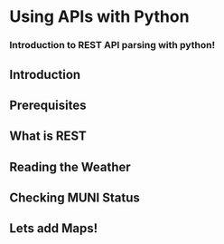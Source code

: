
# Using APIs with Python

### Introduction to REST API parsing with python!


## Introduction

## Prerequisites

## What is REST

## Reading the Weather

## Checking MUNI Status

## Lets add Maps!
